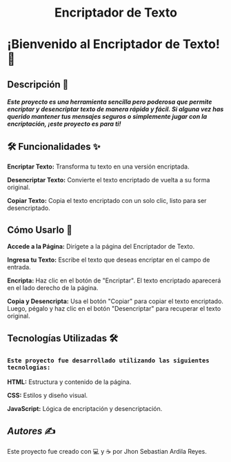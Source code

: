 
<h1 align="center">Encriptador de Texto </h1> 
 
# ¡Bienvenido al Encriptador de Texto! 🎉

## Descripción 📜
<h4><em>Este proyecto es una herramienta sencilla pero poderosa que permite encriptar y desencriptar texto de manera rápida y fácil.
Si alguna vez has querido mantener tus mensajes seguros o simplemente jugar con la encriptación, ¡este proyecto es para ti!</em></h4>

##  🛠️ Funcionalidades ✨
**Encriptar Texto:** Transforma tu texto en una versión encriptada.

**Desencriptar Texto:** Convierte el texto encriptado de vuelta a su forma original.

**Copiar Texto:** Copia el texto encriptado con un solo clic, listo para ser desencriptado.

## Cómo Usarlo 🚀
**Accede a la Página:** Dirígete a la página del Encriptador de Texto.

**Ingresa tu Texto:** Escribe el texto que deseas encriptar en el campo de entrada.

**Encripta:** Haz clic en el botón de "Encriptar". El texto encriptado aparecerá en el lado derecho de la página.

**Copia y Desencripta:** Usa el botón "Copiar" para copiar el texto encriptado. Luego, pégalo y haz clic en el botón "Desencriptar" para recuperar el texto original.

## Tecnologías Utilizadas 🛠️
### `Este proyecto fue desarrollado utilizando las siguientes tecnologías:`

**HTML:** Estructura y contenido de la página.

**CSS:** Estilos y diseño visual.

**JavaScript:** Lógica de encriptación y desencriptación.

## ***Autores*** ✍️
Este proyecto fue creado con 💻 y ☕ por Jhon Sebastian Ardila Reyes.
